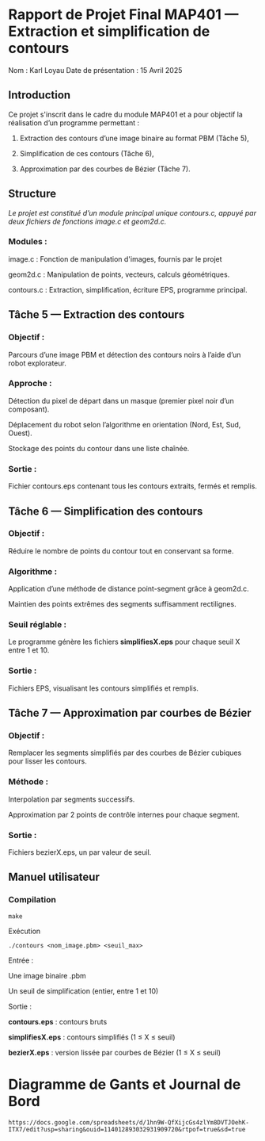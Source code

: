 # Rapport de Projet Final MAP401 — Extraction et simplification de contours

Nom : Karl Loyau
Date de présentation : 15 Avril 2025

## Introduction

Ce projet s'inscrit dans le cadre du module MAP401 et a pour objectif la réalisation d’un programme permettant :

1. Extraction des contours d’une image binaire au format PBM (Tâche 5),

2. Simplification de ces contours (Tâche 6),

3. Approximation par des courbes de Bézier (Tâche 7).

## Structure 

*Le projet est constitué d’un module principal unique contours.c, appuyé par deux fichiers de fonctions image.c et geom2d.c.*

### Modules :

image.c : Fonction de manipulation d'images, fournis par le projet

geom2d.c : Manipulation de points, vecteurs, calculs géométriques.

contours.c : Extraction, simplification, écriture EPS, programme principal.

## Tâche 5 — Extraction des contours

### Objectif :

Parcours d’une image PBM et détection des contours noirs à l’aide d’un robot explorateur.

### Approche :

Détection du pixel de départ dans un masque (premier pixel noir d’un composant).

Déplacement du robot selon l’algorithme en orientation (Nord, Est, Sud, Ouest).

Stockage des points du contour dans une liste chaînée.

### Sortie :

Fichier contours.eps contenant tous les contours extraits, fermés et remplis.

## Tâche 6 — Simplification des contours

### Objectif :

Réduire le nombre de points du contour tout en conservant sa forme.

### Algorithme :

Application d’une méthode de distance point-segment grâce à geom2d.c.

Maintien des points extrêmes des segments suffisamment rectilignes.

### Seuil réglable :

Le programme génère les fichiers **simplifiesX.eps** pour chaque seuil X entre 1 et  10.

### Sortie :

Fichiers EPS, visualisant les contours simplifiés et remplis.

## Tâche 7 — Approximation par courbes de Bézier

### Objectif :

Remplacer les segments simplifiés par des courbes de Bézier cubiques pour lisser les contours.

### Méthode :

Interpolation par segments successifs.

Approximation par 2 points de contrôle internes pour chaque segment.

### Sortie :

Fichiers bezierX.eps, un par valeur de seuil.

## Manuel utilisateur

### Compilation

```make```

Exécution

```./contours <nom_image.pbm> <seuil_max>```

Entrée :

Une image binaire .pbm

Un seuil de simplification (entier, entre 1 et 10)

Sortie :

**contours.eps** : contours bruts

**simplifiesX.eps** : contours simplifiés (1 ≤ X ≤ seuil)

**bezierX.eps** : version lissée par courbes de Bézier (1 ≤ X ≤ seuil)

# Diagramme de Gants et Journal de Bord 

```https://docs.google.com/spreadsheets/d/1hn9W-QfXijcGs4zlYm8DVTJOehK-ITX7/edit?usp=sharing&ouid=114012893032931909720&rtpof=true&sd=true```